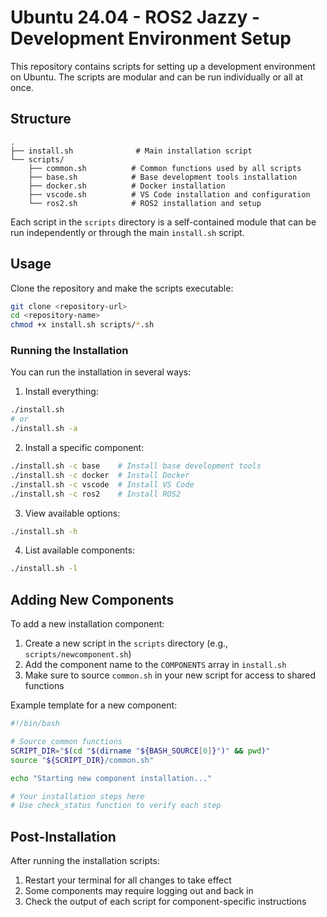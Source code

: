 # Ubuntu 24.04 - ROS2 Jazzy - Development Environment Setup

This repository contains scripts for setting up a development environment on Ubuntu. The scripts are modular and can be run individually or all at once.

## Structure

```
.
├── install.sh              # Main installation script
└── scripts/
    ├── common.sh          # Common functions used by all scripts
    ├── base.sh            # Base development tools installation
    ├── docker.sh          # Docker installation
    ├── vscode.sh          # VS Code installation and configuration
    └── ros2.sh            # ROS2 installation and setup
```

Each script in the `scripts` directory is a self-contained module that can be run independently or through the main `install.sh` script.

## Usage

Clone the repository and make the scripts executable:

```bash
git clone <repository-url>
cd <repository-name>
chmod +x install.sh scripts/*.sh
```

### Running the Installation

You can run the installation in several ways:

1. Install everything:

```bash
./install.sh
# or
./install.sh -a
```

2. Install a specific component:

```bash
./install.sh -c base    # Install base development tools
./install.sh -c docker  # Install Docker
./install.sh -c vscode  # Install VS Code
./install.sh -c ros2    # Install ROS2
```

3. View available options:

```bash
./install.sh -h
```

4. List available components:

```bash
./install.sh -l
```

## Adding New Components

To add a new installation component:

1. Create a new script in the `scripts` directory (e.g., `scripts/newcomponent.sh`)
2. Add the component name to the `COMPONENTS` array in `install.sh`
3. Make sure to source `common.sh` in your new script for access to shared functions

Example template for a new component:

```bash
#!/bin/bash

# Source common functions
SCRIPT_DIR="$(cd "$(dirname "${BASH_SOURCE[0]}")" && pwd)"
source "${SCRIPT_DIR}/common.sh"

echo "Starting new component installation..."

# Your installation steps here
# Use check_status function to verify each step
```

## Post-Installation

After running the installation scripts:

1. Restart your terminal for all changes to take effect
2. Some components may require logging out and back in
3. Check the output of each script for component-specific instructions
